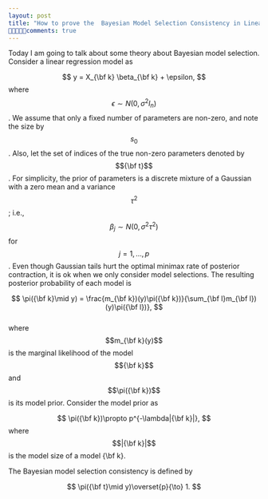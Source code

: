 ```yaml
---
layout: post
title: "How to prove the  Bayesian Model Selection Consistency in Linear Models"
comments: true
---
```

 
 Today I am going to talk about some theory about Bayesian model selection. Consider a linear regression model as 
 
$$
 y = X_{\bf k} \beta_{\bf k} + \epsilon,
$$
 where $$\epsilon \sim N(0,\sigma^2 I_n)$$. We assume that only a fixed number of parameters  are non-zero, and note the size by $$s_0$$. Also, let the set of indices of the true non-zero parameters denoted by $${\bf t}$$. For simplicity, the prior of parameters is a discrete mixture of a Gaussian with a zero mean and a variance $$\tau^2$$; i.e., $$\beta_j\sim N(0,\sigma^2\tau^2)$$ for $$j=1,\dots,p$$. Even though Gaussian tails hurt the optimal minimax rate of posterior contraction, it is ok when we only consider model selections. The resulting posterior probability of each model  is 

$$
\pi({\bf k}\mid y) = \frac{m_{\bf k})(y)\pi({\bf k})}{\sum_{\bf l}m_{\bf l})(y)\pi({\bf l})}, 
$$  
 where $$m_{\bf k}(y)$$ is the marginal likelihood of the model $${\bf k}$$ and $$\pi({\bf k})$$ is its model prior. Consider the model prior as
 
$$
\pi({\bf k})\propto p^{-\lambda|{\bf k}|},
 $$
 where $$|{\bf k}|$$ is the model size of a model {\bf k}.
 
The Bayesian model selection consistency is
  defined by
  
  $$
  \pi({\bf t}\mid y)\overset{p}{\to} 1.
  $$
 